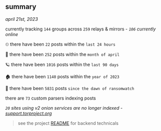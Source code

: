 
## summary
_april 21st, 2023_

currently tracking `144` groups across `259` relays & mirrors - _`106` currently online_

⏲ there have been `22` posts within the `last 24 hours`

🦈 there have been `252` posts within the `month of april`

🪐 there have been `1016` posts within the `last 90 days`

🏚 there have been `1140` posts within the `year of 2023`

🦕 there have been `5831` posts `since the dawn of ransomwatch`

there are `73` custom parsers indexing posts

_`20` sites using v2 onion services are no longer indexed - [support.torproject.org](https://support.torproject.org/onionservices/v2-deprecation/)_

> see the project [README](https://github.com/joshhighet/ransomwatch#ransomwatch--) for backend technicals

